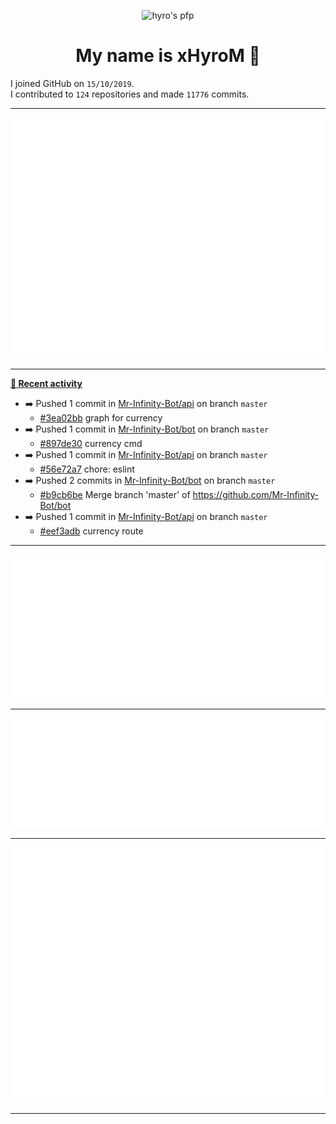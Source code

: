<p align="center">
    <img src="https://avatars.githubusercontent.com/u/56601352" width="192" alt="hyro's pfp" />
    <h1 align="center">My name is xHyroM 👋</h1>
</p>

I joined GitHub on `15/10/2019`.  
I contributed to `124` repositories and made `11776` commits.  

___

<img src="https://github.com/xHyroM/xHyroM/blob/master/.cache/base.svg">

___

**[📰 Recent activity](https://github.com/xHyroM)**
* ➡️ Pushed 1 commit in [Mr-Infinity-Bot/api](https://github.com/Mr-Infinity-Bot/api) on branch `master`
  * [#3ea02bb](https://github.com/Mr-Infinity-Bot/api/commit/3ea02bb) graph for currency
* ➡️ Pushed 1 commit in [Mr-Infinity-Bot/bot](https://github.com/Mr-Infinity-Bot/bot) on branch `master`
  * [#897de30](https://github.com/Mr-Infinity-Bot/bot/commit/897de30) currency cmd
* ➡️ Pushed 1 commit in [Mr-Infinity-Bot/api](https://github.com/Mr-Infinity-Bot/api) on branch `master`
  * [#56e72a7](https://github.com/Mr-Infinity-Bot/api/commit/56e72a7) chore: eslint
* ➡️ Pushed 2 commits in [Mr-Infinity-Bot/bot](https://github.com/Mr-Infinity-Bot/bot) on branch `master`
  * [#b9cb6be](https://github.com/Mr-Infinity-Bot/bot/commit/b9cb6be) Merge branch &#39;master&#39; of https://github.com/Mr-Infinity-Bot/bot
* ➡️ Pushed 1 commit in [Mr-Infinity-Bot/api](https://github.com/Mr-Infinity-Bot/api) on branch `master`
  * [#eef3adb](https://github.com/Mr-Infinity-Bot/api/commit/eef3adb) currency route


___

<img src="https://github.com/xHyroM/xHyroM/blob/master/.cache/isocalendar.svg">

___

<img src="https://github.com/xHyroM/xHyroM/blob/master/.cache/languages.svg">

___

<img src="https://github.com/xHyroM/xHyroM/blob/master/.cache/achievements.svg">

___